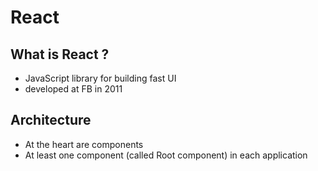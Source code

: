 # React

## What is React ? 
- JavaScript library for building fast UI 
- developed at FB in 2011

## Architecture
- At the heart are components
- At least one component (called Root component) in each application
